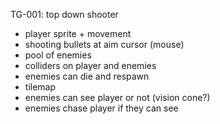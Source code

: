 TG-001: top down shooter

* player sprite + movement
* shooting bullets at aim cursor (mouse)
* pool of enemies
* colliders on player and enemies
* enemies can die and respawn
* tilemap
* enemies can see player or not (vision cone?)
* enemies chase player if they can see